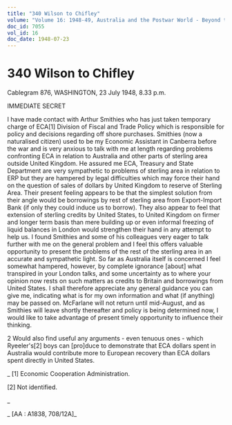 ```yaml
---
title: "340 Wilson to Chifley"
volume: "Volume 16: 1948-49, Australia and the Postwar World - Beyond the Region"
doc_id: 7055
vol_id: 16
doc_date: 1948-07-23
---
```


# 340 Wilson to Chifley

Cablegram 876, WASHINGTON, 23 July 1948, 8.33 p.m.

IMMEDIATE SECRET

I have made contact with Arthur Smithies who has just taken temporary charge of ECA[1] Division of Fiscal and Trade Policy which is responsible for policy and decisions regarding off shore purchases. Smithies (now a naturalised citizen) used to be my Economic Assistant in Canberra before the war and is very anxious to talk with me at length regarding problems confronting ECA in relation to Australia and other parts of sterling area outside United Kingdom. He assured me ECA, Treasury and State Department are very sympathetic to problems of sterling area in relation to ERP but they are hampered by legal difficulties which may force their hand on the question of sales of dollars by United Kingdom to reserve of Sterling Area. Their present feeling appears to be that the simplest solution from their angle would be borrowings by rest of sterling area from Export-Import Bank (if only they could induce us to borrow). They also appear to feel that extension of sterling credits by United States, to United Kingdom on firmer and longer term basis than mere building up or even informal freezing of liquid balances in London would strengthen their hand in any attempt to help us. I found Smithies and some of his colleagues very eager to talk further with me on the general problem and I feel this offers valuable opportunity to present the problems of the rest of the sterling area in an accurate and sympathetic light. So far as Australia itself is concerned I feel somewhat hampered, however, by complete ignorance [about] what transpired in your London talks, and some uncertainty as to where your opinion now rests on such matters as credits to Britain and borrowings from United States. I shall therefore appreciate any general guidance you can give me, indicating what is for my own information and what (if anything) may be passed on. McFarlane will not return until mid-August, and as Smithies will leave shortly thereafter and policy is being determined now, I would like to take advantage of present timely opportunity to influence their thinking.

2 Would also find useful any arguments - even tenuous ones - which Ryeeler's[2] boys can [pro]duce to demonstrate that ECA dollars spent in Australia would contribute more to European recovery than ECA dollars spent directly in United States.

_ [1] Economic Cooperation Administration.

[2] Not identified.

_

_ [AA : A1838, 708/12A]_
